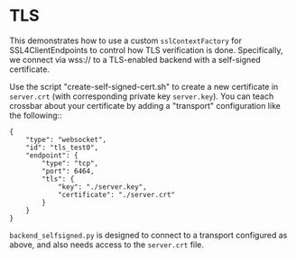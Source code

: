 # TLS

This demonstrates how to use a custom `sslContextFactory` for
SSL4ClientEndpoints to control how TLS verification is
done. Specifically, we connect via wss:// to a TLS-enabled backend
with a self-signed certificate.

Use the script "create-self-signed-cert.sh" to create a new
certificate in `server.crt` (with corresponding private key
`server.key`). You can teach crossbar about your certificate by adding
a "transport" configuration like the following::

    {
        "type": "websocket",
        "id": "tls_test0",
        "endpoint": {
            "type": "tcp",
            "port": 6464,
            "tls": {
                "key": "./server.key",
                "certificate": "./server.crt"
            }
        }
    }

`backend_selfsigned.py` is designed to connect to a transport
configured as above, and also needs access to the `server.crt` file.
